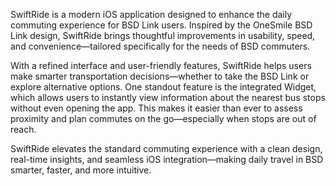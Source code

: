 SwiftRide is a modern iOS application designed to enhance the daily commuting experience for BSD Link users. Inspired by the OneSmile BSD Link design, SwiftRide brings thoughtful improvements in usability, speed, and convenience—tailored specifically for the needs of BSD commuters.

With a refined interface and user-friendly features, SwiftRide helps users make smarter transportation decisions—whether to take the BSD Link or explore alternative options. One standout feature is the integrated Widget, which allows users to instantly view information about the nearest bus stops without even opening the app. This makes it easier than ever to assess proximity and plan commutes on the go—especially when stops are out of reach.

SwiftRide elevates the standard commuting experience with a clean design, real-time insights, and seamless iOS integration—making daily travel in BSD smarter, faster, and more intuitive.
